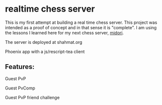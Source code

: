 # realtime chess server

This is my first attempt at building a real time chess server. This project was intended as a proof of concept and in that sense it is "complete". I am using the lessons I learned here for my next chess server, [midori](https://github.com/macroby/midori).

The server is deployed at shahmat.org

Phoenix app with a js/rescript-tea client

## Features:

Guest PvP

Guest PvComp

Guest PvP friend challenge
